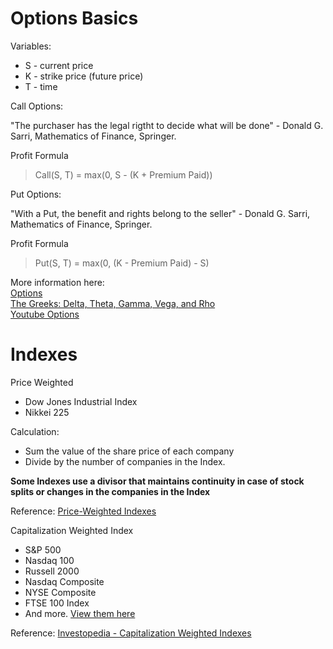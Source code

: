 # Options Basics  

Variables:  
- S - current price  
- K - strike price (future price)  
- T - time 

Call Options:  

"The purchaser has the legal rigtht to decide what will be done" - Donald G. Sarri, Mathematics of Finance, Springer.   

Profit Formula  
> Call(S, T) = max(0, S - (K + Premium Paid))    

Put Options:  

"With a Put, the benefit and rights belong to the seller" - Donald G. Sarri, Mathematics of
Finance, Springer.  

Profit Formula  
> Put(S, T) = max(0, (K - Premium Paid) - S)  

More information here:  
[Options](https://www.investopedia.com/options-basics-tutorial-4583012)  
[The Greeks: Delta, Theta, Gamma, Vega, and Rho](https://www.investopedia.com/terms/g/greeks.asp)  
[Youtube Options](https://www.youtube.com/watch?v=SD7sw0bf1ms)    

# Indexes  
Price Weighted   
- Dow Jones Industrial Index  
- Nikkei 225  

Calculation:  
- Sum the value of the share price of each company  
- Divide by the number of companies in the Index.   

**Some Indexes use a divisor that maintains continuity in case of stock splits or
changes in the companies in the Index**  

Reference: [Price-Weighted Indexes](https://www.investopedia.com/terms/p/priceweightedindex.asp)  

Capitalization Weighted Index    
- S&P 500    
- Nasdaq 100  
- Russell 2000  
- Nasdaq Composite  
- NYSE Composite  
- FTSE 100 Index  
- And more. [View them here](https://en.wikipedia.org/wiki/Capitalization-weighted_index)  

Reference: [Investopedia - Capitalization Weighted Indexes](https://www.investopedia.com/terms/c/capitalizationweightedindex.asp)

